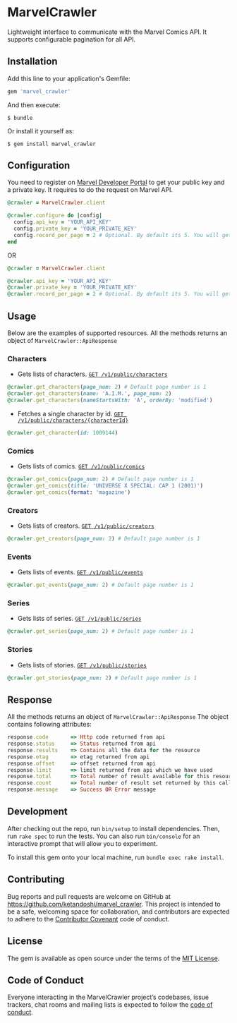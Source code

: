 # MarvelCrawler

Lightweight interface to communicate with the Marvel Comics API. It supports configurable pagination for all API.

## Installation

Add this line to your application's Gemfile:

```ruby
gem 'marvel_crawler'
```

And then execute:

    $ bundle

Or install it yourself as:

    $ gem install marvel_crawler

## Configuration

You need to register on [Marvel Developer Portal](https://developer.marvel.com/) to get your public key and a private key. It requires to do the request on Marvel API.

```ruby
@crawler = MarvelCrawler.client

@crawler.configure do |config|
  config.api_key = 'YOUR_API_KEY'
  config.private_key = 'YOUR_PRIVATE_KEY'
  config.record_per_page = 2 # Optional. By default its 5. You will get this much records per page.
end
```

OR

```ruby
@crawler = MarvelCrawler.client

@crawler.api_key = 'YOUR_API_KEY'
@crawler.private_key = 'YOUR_PRIVATE_KEY'
@crawler.record_per_page = 2 # Optional. By default its 5. You will get this much records per page.
```

## Usage

Below are the examples of supported resources.
All the methods returns an object of `MarvelCrawler::ApiResponse`

### Characters

- Gets lists of characters. [`GET /v1/public/characters`](http://developer.marvel.com/docs#!/public/getCreatorCollection_get_0)

```ruby
@crawler.get_characters(page_num: 2) # Default page number is 1
@crawler.get_characters(name: 'A.I.M.', page_num: 2)
@crawler.get_characters(nameStartsWith: 'A', orderBy: 'modified')
```

- Fetches a single character by id. [`GET /v1/public/characters/{characterId}`](http://developer.marvel.com/docs#!/public/getCharacterIndividual_get_1)

```ruby
@crawler.get_character(id: 1009144)
```

### Comics

- Gets lists of comics. [`GET /v1/public/comics`](https://developer.marvel.com/docs#!/public/getComicsCollection_get_6)

```ruby
@crawler.get_comics(page_num: 2) # Default page number is 1
@crawler.get_comics(title: 'UNIVERSE X SPECIAL: CAP 1 (2001)')
@crawler.get_comics(format: 'magazine')
```

### Creators

- Gets lists of creators. [`GET /v1/public/creators`](https://developer.marvel.com/docs#!/public/getCreatorCollection_get_12)

```ruby
@crawler.get_creators(page_num: 2) # Default page number is 1
```

### Events

- Gets lists of events. [`GET /v1/public/events`](https://developer.marvel.com/docs#!/public/getEventsCollection_get_18)

```ruby
@crawler.get_events(page_num: 2) # Default page number is 1
```

### Series

- Gets lists of series. [`GET /v1/public/series`](https://developer.marvel.com/docs#!/public/getSeriesCollection_get_25)

```ruby
@crawler.get_series(page_num: 2) # Default page number is 1
```

### Stories

- Gets lists of stories. [`GET /v1/public/stories`](https://developer.marvel.com/docs#!/public/getStoryCollection_get_32)

```ruby
@crawler.get_stories(page_num: 2) # Default page number is 1
```

## Response

All the methods returns an object of `MarvelCrawler::ApiResponse`
The object contains following attributes:

```ruby
response.code       => Http code returned from api
response.status     => Status returned from api
response.results    => Contains all the data for the resource
response.etag       => etag returned from api
response.offset     => offset returned from api
response.limit      => limit returned from api which we have used
response.total      => Total number of result available for this resource
response.count      => Total number of result set returned by this call
response.message    => Success OR Error message
```

## Development

After checking out the repo, run `bin/setup` to install dependencies. Then, run `rake spec` to run the tests. You can also run `bin/console` for an interactive prompt that will allow you to experiment.

To install this gem onto your local machine, run `bundle exec rake install`.

## Contributing

Bug reports and pull requests are welcome on GitHub at https://github.com/ketandoshi/marvel_crawler. This project is intended to be a safe, welcoming space for collaboration, and contributors are expected to adhere to the [Contributor Covenant](http://contributor-covenant.org) code of conduct.

## License

The gem is available as open source under the terms of the [MIT License](http://opensource.org/licenses/MIT).

## Code of Conduct

Everyone interacting in the MarvelCrawler project’s codebases, issue trackers, chat rooms and mailing lists is expected to follow the [code of conduct](https://github.com/ketandoshi/marvel_crawler/blob/master/CODE_OF_CONDUCT.md).
